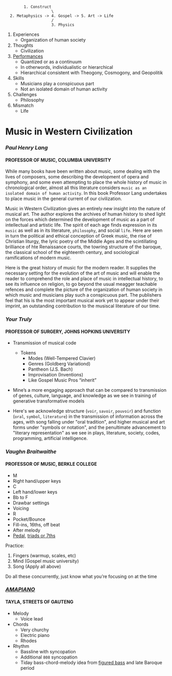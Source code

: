             1. Construct
                        \
      2. Metaphysics -> 4. Gospel -> 5. Art -> Life
                        /
                        3. Physics

1. Experiences
   - Organization of human society
2. Thoughts
   - Civilization
3. [Performances](https://en.wikiversity.org/wiki/Quantum_gravity_(Planck))
   - Quantized or as a continuum
   - In otherwords, individualistic or hierarchical
   - Hierarchical consistent with Theogony, Cosmogony, and Geopolitik
4. Skills
   - Musicians play a conspicuous part
   - Not an isolated domain of human activity
5. Challenges
   - Philosophy
6. Mismatch
   - Life 
# Music in Western Civilization    
### *Paul Henry Lang*
#### PROFESSOR OF MUSIC, COLUMBIA UNIVERSITY

While many books have been written about music, some dealing with the lives of composers, some describing the development of opera and symphony, and some even attempting to place the whole history of music in chronological order, almost all this literature considers `music as an isolated domain of human activity`. In this book Professor Lang undertakes to place music in the general current of our civilization.

Music in Western Civilization gives an entirely new insight into the nature of musical art. The author explores the archives of human history to shed light on the forces which determined the development of music as a part of intellectual and artistic life. The spirit of each age finds expression in its `music` as well as in its literature, `philosophy`, and social `life`. Here are seen in turn the political and ethical conception of Greek music, the rise of Christian liturgy, the lyric poetry of the Middle Ages and the scintillating brilliance of hte Renaissance courts, the towring structure of the baroque, the classical school of the eighteenth century, and sociological ramifications of modern music.

Here is the great history of music for the modern reader. It supplies the necessary setting for the evolution of the art of music and will enable the reader to comprehend the role and place of music in intellectual history, to see its influence on religion, to go beyond the usual meagger teachable refences and complete the picture of the organization of human society in which music and musicians play such a conspicuous part. The publishers feel that his is the most important musical work yet to appear under their imprint, an outstanding contribution to the musiscal literature of our time.

### *Your Truly*
#### PROFESSOR OF SURGERY, JOHNS HOPKINS UNIVERSITY

- Transmission of musical code 
   - Tokens 
      - Modes (Well-Tempered Clavier)
      - Genres (Goldberg Variationd)
      - Pantheon (J.S. Bach)
      - Improvisation (Inventions)
      - Like Gospel Music Pros “inherit”

- Mine’s a more engaging approach that can be compared to transmission of genes, culture, language, and knowledge as we see in training of generative transformative models

- Here's we acknowledge structure (`voir`, `savoir`, `pouvoir`) and function (`oral`, `symbol`, `literature`) in the transmission of information across the ages, with song falling under "oral tradition", and higher musical and art forms under "symbols or notation", and the penultimate advancement to "literary representation" as we see in plays, literature, society, codes, programming, artificial intelligence.

### *Vaughn Braitwaithe*
#### PROFESSOR OF MUSIC, BERKLE COLLEGE

- M 
 - Right hand/upper keys
- C
 - Left hand/lower keys 
 - Bb to F 
 - Drawbar settings 
 - Voicing
- R
 - Pocket/Bounce
 - Fill-ins, 16ths, off beat 
 - After melody 
 - [Pedal](https://www.youtube.com/watch?v=Zai5CXyRAVk), [triads or 7ths](https://open.spotify.com/playlist/586uUMT1qOKYUqS1FduFLE?si=608c7fb7aee847f1&nd=1&dlsi=9f8a7998c3ce4c77)

Practice:
1. Fingers (warmup, scales, etc)
2. Mind (Gospel music university)
3. Song (Apply all above)

Do all these concurrently, just know what you’re focusing on at the time 

### *[AMAPIANO](https://www.youtube.com/watch?v=IBbfGilv7kI)*
#### TAYLA, STREETS OF GAUTENG


- Melody
  - Voice lead
- Chords
  - Very churchy
  - Electric piano
  - Rhodes
- Rhythm
  - Bassline with syncopation
  - Additional `808` syncopation
  - Tiday bass-chord-melody idea from [figured bass](https://en.wikipedia.org/wiki/Figured_bass) and late Baroque period
